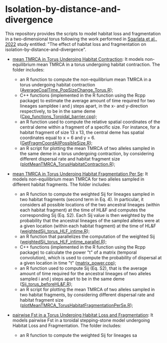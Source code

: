 # Isolation-by-distance-and-divergence

This repository provides the scripts to model habitat loss and fragmentation in a two-dimensional torus following the work performed in [Sgarlata et al., 2022](https://www.biorxiv.org/content/10.1101/2022.10.26.513874v1) study entitled: "The effect of habitat loss and fragmentation on isolation-by-distance-and-divergence".

* [mean TMRCA in Torus Underoing Habitat Contraction](HabitatContraction): It models non-equilibrium mean TMRCA in a torus undergoing habitat contraction. The folder includes:

   * an R function to compute the non-equilibrium mean TMRCA in a torus undergoing habitat contraction ([AverageCoalTime_PopSizeChange_Torus.R](HabitatContraction/AverageCoalTime_PopSizeChange_Torus.R));
   * C++ functions (implemented in the R function using the Rcpp package) to estimate the average amount of time required for two lineages sampldee i and j steps apart, in the x- and y-direction respectively, to be in the same deme ([Cpp_functions_Toroidal_barrier.cpp](HabitatContraction/Cpp_functions_Toroidal_barrier.cpp));
   * an R function used to compute the relative spatial coordinates of the central deme within a fragment of a specific size. For instance, for a habitat fragment of size 13 x 13, the central deme has spatial coordinates equal to x = 6 and y = 6. ([GetFragmCoordAllPossibleSize.R](HabitatContraction/GetFragmCoordAllPossibleSize.R));
   * an R script for plotting the mean TMRCA of two alleles sampled in the same deme in a torus undergoing contraction, by considering different dispersal rate and habitat fragment size ([plotMeanTMRCA_TorusHabitatContraction.R](HabitatContraction/plotMeanTMRCA_TorusHabitatContraction.R));

* [mean TMRCA in Torus Underoing Habitat Fragmentation Per Se](HabitatFragmentationPerSe): It models non-equilibrium mean TMRCA for two alleles sampled in different habitat fragments. The folder includes:

   * an R function to compute the weighted Sij for lineages sampled in two habitat fragments (second term in Eq. 4). In particular, it considers all possible locations of the two ancestral lineages (within each habitat fragment) at the time of HL&F and computes the corresponding Sij (Eq. S2). Each Sij value is then weighted by the probability that the ancestral lineages of the sampled alleles were at a given location (within each habitat fragment) at the time of HL&F ([weightedSij_torus_HLF_intime.R](HabitatFragmentationPerSe/weightedSij_torus_HLF_intime.R));
   * an R function that parallelizes the computation of the weighted Sij ([weightedSij_torus_HLF_intime_parallel.R](HabitatFragmentationPerSe/weightedSij_torus_HLF_intime_parallel.R));
   * C++ functions (implemented in the R function using the Rcpp package) to calculate the power "t" of a matrix (temporal convolution), which is used to compute the probability of dispersal at a given location in time "t" ([matrix_power.cpp](HabitatFragmentationPerSe/matrix_power.cpp));
   * an R function used to compute Sij (Eq. S2), that is the average amount of time required for the ancestral lineages of two alleles sampled i and j steps apart to be in the same deme ([Sij_torus_beforeHL&F.R](HabitatContraction/Sij_torus_beforeHL&F.R));
   * an R script for plotting the mean TMRCA of two alleles sampled in two habitat fragments, by considering different dispersal rate and habitat fragment size ([plotMeanTMRCA_TorusHabitatFragmentationPerSe.R](HabitatFragmentationPerSe/plotMeanTMRCA_TorusHabitatFragmentationPerSe.R));

* [pairwise Fst in a Torus Underoing Habitat Loss and Fragmentation](IsolationByDistanceAndDivergence): It models pairwise Fst in a toroidal stepping-stone model undergoing Habitat Loss and Fragmentation. The folder includes:

  * an R function to compute the weighted Sij for lineages sa
